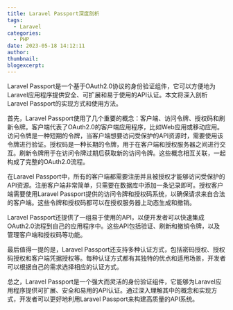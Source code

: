 ```yaml
---
title: Laravel Passport深度剖析
tags:
  - Laravel
categories:
  - PHP
date: 2023-05-18 14:12:11
author:
thumbnail:
blogexcerpt:
---
```

Laravel Passport是一个基于OAuth2.0协议的身份验证组件，它可以方便地为Laravel应用程序提供安全、可扩展和易于使用的API认证。本文将深入剖析Laravel Passport的实现方式和使用方法。

首先，Laravel Passport使用了几个重要的概念：客户端、访问令牌、授权码和刷新令牌。客户端代表了OAuth2.0的客户端应用程序，比如Web应用或移动应用。访问令牌是一种短期的令牌，当客户端想要访问受保护的API资源时，需要使用该令牌进行验证。授权码是一种长期的令牌，用于在客户端和授权服务器之间进行交互。刷新令牌用于在访问令牌过期后获取新的访问令牌。这些概念相互关联，一起构成了完整的OAuth2.0流程。

在Laravel Passport中，所有的客户端都需要注册并且被授权才能够访问受保护的API资源。注册客户端非常简单，只需要在数据库中添加一条记录即可。授权客户端需要使用Laravel Passport提供的访问令牌和授权码系统，以确保请求来自合法的客户端。这些令牌和授权码都可以在授权服务器上动态生成和撤销。

Laravel Passport还提供了一组易于使用的API，以便开发者可以快速集成OAuth2.0流程到自己的应用程序中。这些API包括验证、刷新和撤销令牌，以及管理客户端和授权码等功能。

最后值得一提的是，Laravel Passport还支持多种认证方式，包括密码授权、授权码授权和客户端凭据授权等。每种认证方式都有其独特的优点和适用场景，开发者可以根据自己的需求选择相应的认证方式。

总之，Laravel Passport是一个强大而灵活的身份验证组件，它能够为Laravel应用程序提供可扩展、安全和易用的API认证。通过深入理解其中的概念和实现方式，开发者可以更好地利用Laravel Passport来构建高质量的API系统。
